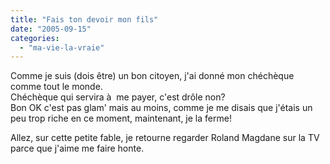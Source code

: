 ```yaml
---
title: "Fais ton devoir mon fils"
date: "2005-09-15"
categories: 
  - "ma-vie-la-vraie"
---
```


  
Comme je suis (dois être) un bon citoyen, j'ai donné mon chéchèque comme tout le monde.  
Chéchèque qui servira à  me payer, c'est drôle non?  
Bon OK c'est pas glam' mais au moins, comme je me disais que j'étais un peu trop riche en ce moment, maintenant, je la ferme!  
  
Allez, sur cette petite fable, je retourne regarder Roland Magdane sur la TV parce que j'aime me faire honte.
